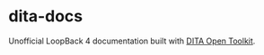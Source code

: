 # dita-docs
Unofficial LoopBack 4 documentation built with [DITA Open Toolkit](https://www.dita-ot.org).
